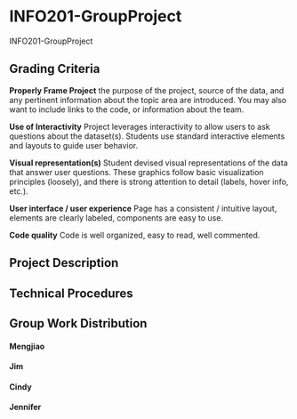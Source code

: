 # INFO201-GroupProject
INFO201-GroupProject

## Grading Criteria
**Properly Frame Project** the purpose of the project, source of the data, and any pertinent information about the topic area are introduced. You may also want to include links to the code, or information about the team.

**Use of Interactivity** Project leverages interactivity to allow users to ask questions about the dataset(s). Students use standard interactive elements and layouts to guide user behavior.

**Visual representation(s)**
Student devised visual representations of the data that answer user questions. These graphics follow basic visualization principles (loosely), and there is strong attention to detail (labels, hover info, etc.).

**User interface / user experience**
Page has a consistent / intuitive layout, elements are clearly labeled, components are easy to use.

**Code quality**
Code is well organized, easy to read, well commented.

## Project Description

## Technical Procedures

## Group Work Distribution
#### Mengjiao


#### Jim

#### Cindy

#### Jennifer

